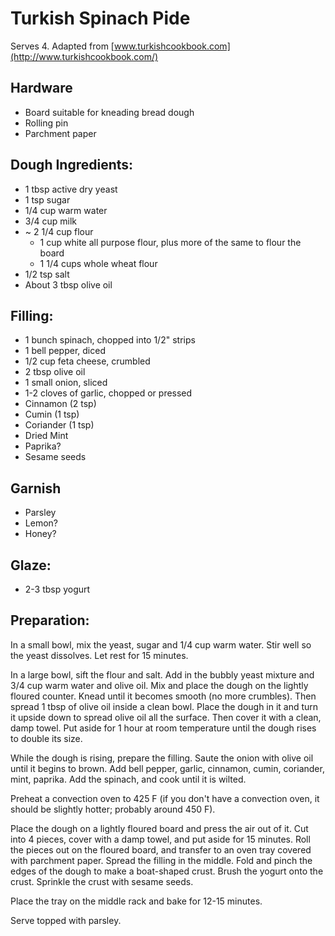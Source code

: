 # Turkish Spinach Pide

Serves 4. Adapted from [www.turkishcookbook.com](http://www.turkishcookbook.com/)

## Hardware

* Board suitable for kneading bread dough
* Rolling pin
* Parchment paper

## Dough Ingredients:

* 1 tbsp active dry yeast
* 1 tsp sugar
* 1/4 cup warm water
* 3/4 cup milk
* ~ 2 1/4 cup flour
  * 1 cup white all purpose flour, plus more of the same to flour  the board
  * 1 1/4 cups whole wheat flour
* 1/2 tsp salt
* About 3 tbsp olive oil

## Filling:

* 1 bunch spinach, chopped into 1/2" strips
* 1 bell pepper, diced
* 1/2 cup feta cheese, crumbled
* 2 tbsp olive oil
* 1 small onion, sliced
* 1-2 cloves of garlic, chopped or pressed
* Cinnamon (2 tsp)
* Cumin (1 tsp)
* Coriander (1 tsp)
* Dried Mint
* Paprika?
* Sesame seeds

## Garnish

* Parsley
* Lemon?
* Honey?

## Glaze:

* 2-3 tbsp yogurt

## Preparation:

In a small bowl, mix the yeast, sugar and 1/4 cup warm water. Stir well so the yeast dissolves. Let rest for 15 minutes.

In a large bowl, sift the flour and salt. Add in the bubbly yeast mixture and 3/4 cup warm water and olive oil. Mix and place the dough on the lightly floured counter. Knead until it becomes smooth (no more crumbles). Then spread 1 tbsp of olive oil inside a clean bowl. Place the dough in it and turn it upside down to spread olive oil all the surface. Then cover it with a clean, damp towel. Put aside for 1 hour at room temperature until the dough rises to double its size.

While the dough is rising, prepare the filling. Saute the onion with olive oil until it begins to brown. Add bell pepper, garlic, cinnamon, cumin, coriander, mint, paprika. Add the spinach, and cook until it is wilted.

Preheat a convection oven to 425 F (if you don't have a convection oven, it should be slightly hotter; probably around 450 F).

Place the dough on a lightly floured board and press the air out of it. Cut into 4 pieces, cover with a damp towel, and put aside for  15 minutes. Roll the pieces out on the floured board, and transfer to an oven tray covered with parchment paper. Spread the filling in the middle. Fold and pinch the edges of the dough to make a boat-shaped crust. Brush the yogurt onto the crust. Sprinkle the crust with sesame seeds.

Place the tray on the middle rack and bake for 12-15 minutes.

Serve topped with parsley.
